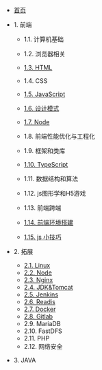 * [首页](/)

* 1\. 前端
  * 1.1. 计算机基础
  * 1.2. 浏览器相关
  * [1.3. HTML](1-frond/1.3-HTML)
  * 1.4. CSS

  * [1.5. JavaScript](1-frond/1.5-JavaScript)

  * [1.6. 设计模式](1-frond/1.6-设计模式)
  * [1.7. Node](1-frond/1.7-Node)

  * 1.8. 前端性能优化与工程化
  * 1.9. 框架和类库
  * [1.10. TypeScript](1-frond/1.10-TypeScript)

  * 1.11. 数据结构和算法
  * 1.12. js图形学和H5游戏
  * 1.13. 前端跨端
  * [1.14. 前端环境搭建](1-frond/1.14-前端环境搭建)
  * [1.15. js 小技巧](1-frond/1.15-JS小技巧)

* 2\. 拓展
  * [2.1. Linux](2-extend2/.1-Linux)
  * [2.2. Node](2-extend2/.2-Node)
  * [2.3. Nginx](2-extend2/.3-Nginx)
  * [2.4. JDK&Tomcat](2-extend2/.4-JDK&Tomcat)
  * [2.5. Jenkins](2-extend2/.5-Jenkins)
  * [2.6. Readis](2-extend2/.6-Readis)
  * [2.7. Docker](2-extend2/.7-Docker)
  * [2.8. Gitlab](2-extend2/.8-Gitlab)
  * 2.9. MariaDB
  * 2.10. FastDFS
  * 2.11. PHP
  * 2.12. 网络安全

* 3\. JAVA
